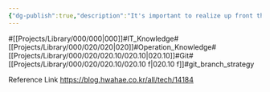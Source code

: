 ```yaml
---
{"dg-publish":true,"description":"It's important to realize up front that there is no right answer to the Git branching strategy. The key to a branching strategy is that it can change depending on your deployment process, constraints, and infrastructure automation. It's important to learn as much as you can and to understand the process from development to deployment as a whole.","permalink":"/projects/library/000/020/020-10/020-10-f/","dgPassFrontmatter":true,"noteIcon":"0","created":"2024-04-25T17:47:06.461+09:00","updated":"2024-04-25T17:53:33.121+09:00"}
---
```


#[[Projects/Library/000/000\|000]]#IT_Knowledge#[[Projects/Library/000/020/020\|020]]#Operation_Knowledge#[[Projects/Library/000/020/020.10/020.10\|020.10]]#Git#[[Projects/Library/000/020/020.10/020.10 f\|020.10 f]]#git_branch_strategy

Reference Link
https://blog.hwahae.co.kr/all/tech/14184

